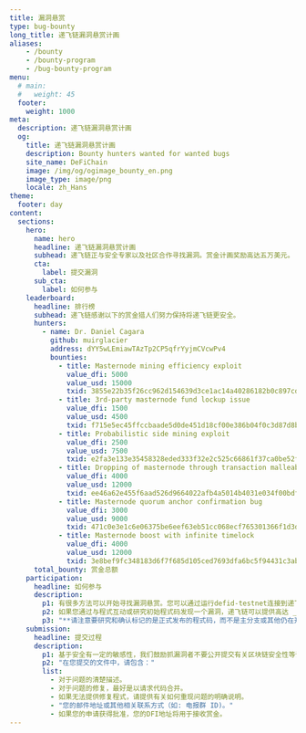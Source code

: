 ```yaml
---
title: 漏洞悬赏
type: bug-bounty
long_title: 递飞链漏洞悬赏计画
aliases:
    - /bounty
    - /bounty-program
    - /bug-bounty-program
menu:
  # main:
  #   weight: 45
  footer:
    weight: 1000
meta:
  description: 递飞链漏洞悬赏计画
  og:
    title: 递飞链漏洞悬赏计画
    description: Bounty hunters wanted for wanted bugs
    site_name: DeFiChain
    image: /img/og/ogimage_bounty_en.png
    image_type: image/png
    locale: zh_Hans
theme:
  footer: day
content:
  sections:
    hero:
      name: hero
      headline: 递飞链漏洞悬赏计画
      subhead: 递飞链正与安全专家以及社区合作寻找漏洞。赏金计画奖励高达五万美元。
      cta:
        label: 提交漏洞
      sub_cta:
        label: 如何参与
    leaderboard:
      headline: 排行榜
      subhead: 递飞链感谢以下的赏金猎人们努力保持将递飞链更安全。
      hunters:
        - name: Dr. Daniel Cagara
          github: muirglacier
          address: dYY5wLEmiawTAzTp2CP5qfrYyjmCVcwPv4
          bounties:
            - title: Masternode mining efficiency exploit
              value_dfi: 5000
              value_usd: 15000
              txid: 3855e22b35f26cc962d154639d3ce1ac14a40286182b0c897cd5dbe8c0b60503
            - title: 3rd-party masternode fund lockup issue
              value_dfi: 1500
              value_usd: 4500
              txid: f715e5ec45ffccbaade5d0de451d18cf00e386b04f0c3d87d8b7a80278e6b709
            - title: Probabilistic side mining exploit
              value_dfi: 2500
              value_usd: 7500
              txid: e2fa3e133e35458328eded333f32e2c525c66861f37ca0be52f5b7e092c96cde
            - title: Dropping of masternode through transaction malleability
              value_dfi: 4000
              value_usd: 12000
              txid: ee46a62e455f6aad526d9664022afb4a5014b4031e034f00bdf53dee3d5a6070
            - title: Masternode quorum anchor confirmation bug
              value_dfi: 3000
              value_usd: 9000
              txid: 471c0e3e1c6e06375be6eef63eb51cc068ecf765301366f1d3d82c7446b8c0e3
            - title: Masternode boost with infinite timelock
              value_dfi: 4000
              value_usd: 12000
              txid: 3e8bef9fc348183d6f7f685d105ced7693dfa6bc5f94431c3abba7d47271eb08
      total_bounty: 赏金总额
    participation:
      headline: 如何参与
      description:
        p1: 有很多方法可以开始寻找漏洞悬赏。您可以通过运行defid-testnet连接到递飞链测试网开始。或者，您可以在[GitHub](https://github.com/defich/ain)学习初始程式码。
        p2: 如果您通过与程式互动或研究初始程式码发现一个漏洞，递飞链可以提供高达 _五万美元DFI_ 的漏洞赏金，前提是要发现缺陷的严重性，和您能够提供关于修复或复制等有用的资讯。
        p3: "**请注意要研究和确认标记的是正式发布的程式码，而不是主分支或其他仍在开发中的程式码。**"
    submission:
      headline: 提交过程
      description:
        p1: 基于安全有一定的敏感性，我们鼓励抓漏洞者不要公开提交有关区块链安全性等议题。递飞链鼓励您自行决定，如果您觉得这个问题不是公众可以轻易利用的，那么可以在[GitHub](https://github.com/defich/ain)的回购中创建议题。如果议题有可能会被他人利用并是个关键，那么请给我们发邮件[security@defichain.com](mailto:security@defichain.com)。
        p2: "在您提交的文件中，请包含："
        list: 
          - 对于问题的清楚描述。
          - 对于问题的修复，最好是以请求代码合并。
          - 如果无法提供修复程式，请提供有关如何重现问题的明确说明。
          - "您的邮件地址或其他相关联系方式（如: 电报群 ID)。"
          - 如果您的申请获得批准，您的DFI地址将用于接收赏金。
---
```

